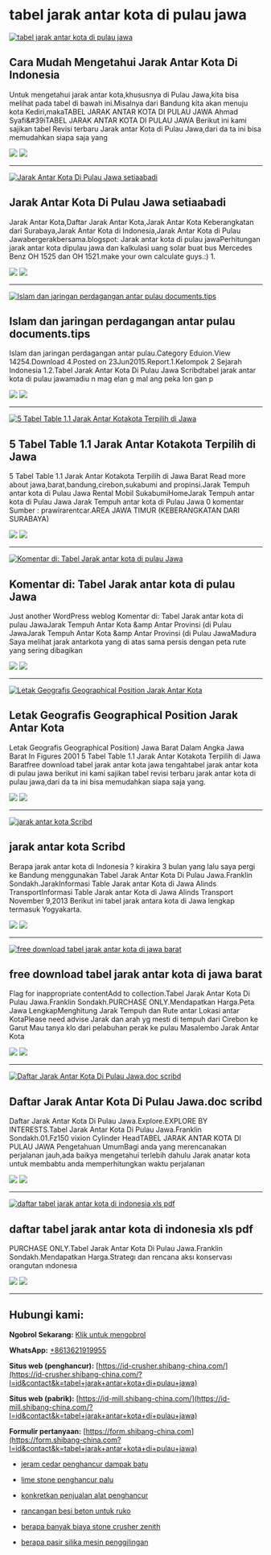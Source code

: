 # tabel jarak antar kota di pulau jawa

<a href="https://swt.shibang-china.com/?l=id&img&k=tabel+jarak+antar+kota+di+pulau+jawa" target="_blank">![tabel jarak antar kota di pulau jawa](http://static.shibang-china.com/all-800x300/290.jpg)</a>

## Cara Mudah Mengetahui Jarak Antar Kota Di Indonesia
Untuk mengetahui jarak antar kota,khususnya di Pulau Jawa,kita bisa melihat pada tabel di bawah ini.Misalnya dari Bandung kita akan menuju kota Kediri,makaTABEL JARAK ANTAR KOTA DI PULAU JAWA Ahmad Syafi&#39iTABEL JARAK ANTAR KOTA DI PULAU JAWA Berikut ini kami sajikan tabel Revisi terbaru Jarak antar Kota di Pulau Jawa,dari da ta ini bisa memudahkan siapa saja yang


<a href="https://whatsapp.shibangsoft.com/WhatsApp.php" target="_blank" title="WhatsApp">![](http://static.shibang-china.com/icon/whatsapp.png)</a> <a href="https://swt.shibang-china.com/?l=id&icon&k=tabel+jarak+antar+kota+di+pulau+jawa" target="_blank">![](http://static.shibang-china.com/icon/chat-id.png)</a>

---

<a href="https://swt.shibang-china.com/?l=id&img&k=tabel+jarak+antar+kota+di+pulau+jawa" target="_blank">![Jarak Antar Kota Di Pulau Jawa setiaabadi](http://static.shibang-china.com/all-800x300/1039.jpg)</a>

## Jarak Antar Kota Di Pulau Jawa setiaabadi
Jarak Antar Kota,Daftar Jarak Antar Kota,Jarak Antar Kota Keberangkatan dari Surabaya,Jarak Antar Kota di Indonesia,Jarak Antar Kota di Pulau Jawabergerakbersama.blogspot: Jarak antar kota di pulau jawaPerhitungan jarak antar kota dipulau jawa dan kalkulasi uang solar buat bus Mercedes Benz OH 1525 dan OH 1521.make your own calculate guys.:) 1.


<a href="https://whatsapp.shibangsoft.com/WhatsApp.php" target="_blank" title="WhatsApp">![](http://static.shibang-china.com/icon/whatsapp.png)</a> <a href="https://swt.shibang-china.com/?l=id&icon&k=tabel+jarak+antar+kota+di+pulau+jawa" target="_blank">![](http://static.shibang-china.com/icon/chat-id.png)</a>

---

<a href="https://swt.shibang-china.com/?l=id&img&k=tabel+jarak+antar+kota+di+pulau+jawa" target="_blank">![Islam dan jaringan perdagangan antar pulau documents.tips](http://static.shibang-china.com/all-800x300/182.jpg)</a>

## Islam dan jaringan perdagangan antar pulau documents.tips
Islam dan jaringan perdagangan antar pulau.Category Eduion.View 14254.Download 4.Posted on 23Jun2015.Report.1.Kelompok 2 Sejarah Indonesia 1.2.Tabel Jarak Antar Kota Di Pulau Jawa Scribdtabel jarak antar kota di pulau jawamadiu n mag elan g mal ang peka lon gan p


<a href="https://whatsapp.shibangsoft.com/WhatsApp.php" target="_blank" title="WhatsApp">![](http://static.shibang-china.com/icon/whatsapp.png)</a> <a href="https://swt.shibang-china.com/?l=id&icon&k=tabel+jarak+antar+kota+di+pulau+jawa" target="_blank">![](http://static.shibang-china.com/icon/chat-id.png)</a>

---

<a href="https://swt.shibang-china.com/?l=id&img&k=tabel+jarak+antar+kota+di+pulau+jawa" target="_blank">![5 Tabel Table 1.1 Jarak Antar Kotakota Terpilih di Jawa](http://static.shibang-china.com/all-800x300/899.jpg)</a>

## 5 Tabel Table 1.1 Jarak Antar Kotakota Terpilih di Jawa
5 Tabel Table 1.1 Jarak Antar Kotakota Terpilih di Jawa Barat Read more about jawa,barat,bandung,cirebon,sukabumi and propinsi.Jarak Tempuh antar kota di Pulau Jawa Rental Mobil SukabumiHomeJarak Tempuh antar kota di Pulau Jawa Jarak Tempuh antar kota di Pulau Jawa 0 komentar Sumber : prawirarentcar.AREA JAWA TIMUR (KEBERANGKATAN DARI SURABAYA)


<a href="https://whatsapp.shibangsoft.com/WhatsApp.php" target="_blank" title="WhatsApp">![](http://static.shibang-china.com/icon/whatsapp.png)</a> <a href="https://swt.shibang-china.com/?l=id&icon&k=tabel+jarak+antar+kota+di+pulau+jawa" target="_blank">![](http://static.shibang-china.com/icon/chat-id.png)</a>

---

<a href="https://swt.shibang-china.com/?l=id&img&k=tabel+jarak+antar+kota+di+pulau+jawa" target="_blank">![Komentar di: Tabel Jarak antar kota di pulau Jawa](http://static.shibang-china.com/all-800x300/319.jpg)</a>

## Komentar di: Tabel Jarak antar kota di pulau Jawa
Just another WordPress weblog Komentar di: Tabel Jarak antar kota di pulau JawaJarak Tempuh Antar Kota &amp Antar Provinsi (di Pulau JawaJarak Tempuh Antar Kota &amp Antar Provinsi (di Pulau JawaMadura Saya melihat jarak antarkota yang di atas sama persis dengan peta rute yang sering dibagikan


<a href="https://whatsapp.shibangsoft.com/WhatsApp.php" target="_blank" title="WhatsApp">![](http://static.shibang-china.com/icon/whatsapp.png)</a> <a href="https://swt.shibang-china.com/?l=id&icon&k=tabel+jarak+antar+kota+di+pulau+jawa" target="_blank">![](http://static.shibang-china.com/icon/chat-id.png)</a>

---

<a href="https://swt.shibang-china.com/?l=id&img&k=tabel+jarak+antar+kota+di+pulau+jawa" target="_blank">![Letak Geografis Geographical Position Jarak Antar Kota](http://static.shibang-china.com/all-800x300/267.jpg)</a>

## Letak Geografis Geographical Position Jarak Antar Kota
Letak Geografis Geographical Position) Jawa Barat Dalam Angka Jawa Barat In Figures 2001 5 Tabel Table 1.1 Jarak Antar Kotakota Terpilih di Jawa Baratfree download tabel jarak antar kota jawa tengahtabel jarak antar kota di pulau jawa berikut ini kami sajikan tabel revisi terbaru jarak antar kota di pulau jawa,dari da ta ini bisa memudahkan siapa saja yang.


<a href="https://whatsapp.shibangsoft.com/WhatsApp.php" target="_blank" title="WhatsApp">![](http://static.shibang-china.com/icon/whatsapp.png)</a> <a href="https://swt.shibang-china.com/?l=id&icon&k=tabel+jarak+antar+kota+di+pulau+jawa" target="_blank">![](http://static.shibang-china.com/icon/chat-id.png)</a>

---

<a href="https://swt.shibang-china.com/?l=id&img&k=tabel+jarak+antar+kota+di+pulau+jawa" target="_blank">![jarak antar kota Scribd](http://static.shibang-china.com/all-800x300/1490.jpg)</a>

## jarak antar kota Scribd
Berapa jarak antar kota di Indonesia ? kirakira 3 bulan yang lalu saya pergi ke Bandung menggunakan Tabel Jarak Antar Kota Di Pulau Jawa.Franklin Sondakh.JarakInformasi Table Jarak antar Kota di Jawa Alinds TransportInformasi Table Jarak antar Kota di Jawa Alinds Transport November 9,2013 Berikut ini tabel jarak antara kota di Jawa lengkap termasuk Yogyakarta.


<a href="https://whatsapp.shibangsoft.com/WhatsApp.php" target="_blank" title="WhatsApp">![](http://static.shibang-china.com/icon/whatsapp.png)</a> <a href="https://swt.shibang-china.com/?l=id&icon&k=tabel+jarak+antar+kota+di+pulau+jawa" target="_blank">![](http://static.shibang-china.com/icon/chat-id.png)</a>

---

<a href="https://swt.shibang-china.com/?l=id&img&k=tabel+jarak+antar+kota+di+pulau+jawa" target="_blank">![free download tabel jarak antar kota di jawa barat](http://static.shibang-china.com/all-800x300/978.jpg)</a>

## free download tabel jarak antar kota di jawa barat
Flag for inappropriate contentAdd to collection.Tabel Jarak Antar Kota Di Pulau Jawa.Franklin Sondakh.PURCHASE ONLY.Mendapatkan Harga.Peta Jawa LengkapMenghitung Jarak Tempuh dan Rute antar Lokasi antar KotaPlease need advise Jarak dan arah yg mesti di tempuh dari Cirebon ke Garut Mau tanya klo dari pelabuhan perak ke pulau Masalembo Jarak Antar Kota


<a href="https://whatsapp.shibangsoft.com/WhatsApp.php" target="_blank" title="WhatsApp">![](http://static.shibang-china.com/icon/whatsapp.png)</a> <a href="https://swt.shibang-china.com/?l=id&icon&k=tabel+jarak+antar+kota+di+pulau+jawa" target="_blank">![](http://static.shibang-china.com/icon/chat-id.png)</a>

---

<a href="https://swt.shibang-china.com/?l=id&img&k=tabel+jarak+antar+kota+di+pulau+jawa" target="_blank">![Daftar Jarak Antar Kota Di Pulau Jawa.doc scribd](http://static.shibang-china.com/all-800x300/65.jpg)</a>

## Daftar Jarak Antar Kota Di Pulau Jawa.doc scribd
Daftar Jarak Antar Kota Di Pulau Jawa.Explore.EXPLORE BY INTERESTS.Tabel Jarak Antar Kota Di Pulau Jawa.Franklin Sondakh.01.Fz150 vixion Cylinder HeadTABEL JARAK ANTAR KOTA DI PULAU JAWA Pengetahuan UmumBagi anda yang merencanakan perjalanan jauh,ada baikya mengetahui terlebih dahulu Jarak anatar kota untuk membabtu anda memperhitungkan waktu perjalanan


<a href="https://whatsapp.shibangsoft.com/WhatsApp.php" target="_blank" title="WhatsApp">![](http://static.shibang-china.com/icon/whatsapp.png)</a> <a href="https://swt.shibang-china.com/?l=id&icon&k=tabel+jarak+antar+kota+di+pulau+jawa" target="_blank">![](http://static.shibang-china.com/icon/chat-id.png)</a>

---

<a href="https://swt.shibang-china.com/?l=id&img&k=tabel+jarak+antar+kota+di+pulau+jawa" target="_blank">![daftar tabel jarak antar kota di indonesia xls pdf](http://static.shibang-china.com/all-800x300/734.jpg)</a>

## daftar tabel jarak antar kota di indonesia xls pdf
PURCHASE ONLY.Tabel Jarak Antar Kota Di Pulau Jawa.Franklin Sondakh.Mendapatkan Harga.Strategı dan rencana aksı konservası orangutan ındonesıa

<a href="https://whatsapp.shibangsoft.com/WhatsApp.php" target="_blank" title="WhatsApp">![](http://static.shibang-china.com/icon/whatsapp.png)</a> <a href="https://swt.shibang-china.com/?l=id&icon&k=tabel+jarak+antar+kota+di+pulau+jawa" target="_blank">![](http://static.shibang-china.com/icon/chat-id.png)</a>

---
## Hubungi kami:

**Ngobrol Sekarang:** [Klik untuk mengobrol](https://swt.shibang-china.com?l=id&contact&k=tabel+jarak+antar+kota+di+pulau+jawa)

**WhatsApp:**  [+8613621919955](https://whatsapp.shibangsoft.com/WhatsApp.php)

**Situs web (penghancur):** [https://id-crusher.shibang-china.com/](https://id-crusher.shibang-china.com/?l=id&contact&k=tabel+jarak+antar+kota+di+pulau+jawa)

**Situs web (pabrik):** [https://id-mill.shibang-china.com/](https://id-mill.shibang-china.com/?l=id&contact&k=tabel+jarak+antar+kota+di+pulau+jawa)

**Formulir pertanyaan:** [https://form.shibang-china.com](https://form.shibang-china.com?l=id&contact&k=tabel+jarak+antar+kota+di+pulau+jawa)

* [jeram cedar penghancur dampak batu](../29/jeram%20cedar%20penghancur%20dampak%20batu.md)

* [lime stone penghancur palu](../28/lime%20stone%20penghancur%20palu.md)

* [konkretkan penjualan alat penghancur](../19/konkretkan%20penjualan%20alat%20penghancur.md)

* [rancangan besi beton untuk ruko](../22/rancangan%20besi%20beton%20untuk%20ruko.md)

* [berapa banyak biaya stone crusher zenith](../16/berapa%20banyak%20biaya%20stone%20crusher%20zenith.md)

* [berapa pasir silika mesin penggilingan](../26/berapa%20pasir%20silika%20mesin%20penggilingan.md)